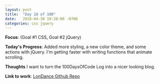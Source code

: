 ```yaml
---
layout: post
title:  "Day 18 of 100"
date:   2018-04-30 19:38:00 -0700
categories: css jquery
---
```


**Focus**: (Goal #1 CSS, Goal #2 jQuery)

**Today's Progress**: Added more styling, a new color theme, and some actions with jQuery. I'm getting faster with writing functions that animate scrolling. 

**Thoughts** I want to turn the 100DaysOfCode Log into a nicer looking blog.   

**Link to work**: [LonDance Github Repo](https://github.com/castlemaninc/lon-dance)